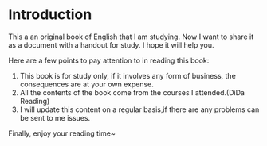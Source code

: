 # Introduction

This a an original book of English that I am studying. Now I want to share it as a document with a handout for study. I hope it will help you.

Here are a few points to pay attention to in reading this book:

1. This book is for study only, if it involves any form of business, the consequences are at your own expense.
2. All the contents of the book come from the courses I attended.(DiDa Reading)
3. I will update this content on a regular basis,if there are any problems can be sent to me issues.

Finally, enjoy your reading time~
